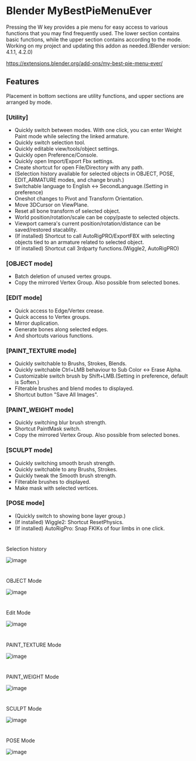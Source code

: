 # Blender MyBestPieMenuEver

Pressing the W key provides a pie menu for easy access to various functions that you may find frequently used. The lower section contains basic functions, while the upper section contains according to the mode. Working on my project and updating this addon as needed.(Blender version: 4.1.1, 4.2.0)

https://extensions.blender.org/add-ons/my-best-pie-menu-ever/

## Features

Placement in bottom sections are utility functions, and upper sections are arranged by mode.

### [Utility]

- Quickly switch between modes. With one click, you can enter Weight Paint mode while selecting the linked armature.
- Quickly switch selection tool.
- Quickly editable view/tools/object settings.
- Quickly open Preference/Console.
- Quickly open Import/Export Fbx settings.
- Create shortcut for open File/Directory with any path.
- (Selection history available for selected objects in OBJECT, POSE, EDIT_ARMATURE modes, and change brush.)
- Switchable language to English <-> SecondLanguage.(Setting in preference)
- Oneshot changes to Pivot and Transform Orientation.
- Move 3DCursor on ViewPlane.
- Reset all bone transform of selected object.
- World position/rotation/scale can be copy/paste to selected objects.
- Viewport camera's current position/rotation/distance can be saved/restored stacablity.
- (If installed) Shortcut to call AutoRigPRO/ExportFBX with selecting objects tied to an armature related to selected object.
- (If installed) Shortcut call 3rdparty functions.(Wiggle2, AutoRigPRO)

### [OBJECT mode]
- Batch deletion of unused vertex groups.
- Copy the mirrored Vertex Group. Also possible from selected bones.

### [EDIT mode]
- Quick access to Edge/Vertex crease.
- Quick access to Vertex groups.
- Mirror duplication.
- Generate bones along selected edges.
- And shortcuts various functions.

### [PAINT_TEXTURE mode]

- Quickly switchable to Brushs, Strokes, Blends.
- Quickly switchable Ctrl+LMB behaviour to Sub Color <-> Erase Alpha.
- Customizable switch brush by Shift+LMB.(Setting in preference, default is Soften.)
- Filterable brushes and blend modes to displayed.
- Shortcut button "Save All Images".
  
### [PAINT_WEIGHT mode]

- Quickly switching blur brush strength.
- Shortcut PaintMask switch.
- Copy the mirrored Vertex Group. Also possible from selected bones.

### [SCULPT mode]

- Quickly switching smooth brush strength.
- Quickly switchable to any Brushs, Strokes.
- Quickly tweak the Smooth brush strength.
- Filterable brushes to displayed.
- Make mask with selected vertices.

### [POSE mode]

- (Quickly switch to showing bone layer group.)
- (If installed) Wiggle2: Shortcut ResetPhysics.
- (If installed) AutoRigPro: Snap FKIKs of four limbs in one click.

#
Selection history

![image](https://github.com/emptybraces/Blender_MyBestPieMenuEver/assets/1441835/a12ea186-048b-43c9-9c6d-a5e5e7eeed0b)

#
OBJECT Mode

![image](https://github.com/emptybraces/Blender-MyBestPieMenuEver/assets/1441835/a3ad8b19-a1d1-49a5-8dd4-4e09af982095)

#
Edit Mode

![image](https://github.com/emptybraces/Blender-MyBestPieMenuEver/assets/1441835/021639c0-174c-435d-870f-80df4f0584e2)

#
PAINT_TEXTURE Mode

![image](https://github.com/emptybraces/Blender-MyBestPieMenuEver/assets/1441835/63ac6c46-cc9f-48bd-bab3-1abec8fd5b19)

#
PAINT_WEIGHT Mode

![image](https://github.com/emptybraces/Blender-MyBestPieMenuEver/assets/1441835/7cedbc35-47ba-492b-95d7-8caf8141602f)

#
SCULPT Mode

![image](https://github.com/emptybraces/Blender-MyBestPieMenuEver/assets/1441835/27196e15-b0d4-4b65-b971-65a8d8772cb6)

#
POSE Mode

![image](https://github.com/emptybraces/Blender-MyBestPieMenuEver/assets/1441835/31f41f57-0778-40e7-84db-2799eaaa2f00)

